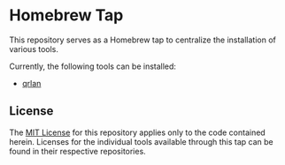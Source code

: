 # Homebrew Tap

This repository serves as a Homebrew tap to centralize the installation of various tools.

Currently, the following tools can be installed:

* [qrlan](https://github.com/Julian-Bruyers/qrlan-cli)

## License

The [MIT License](./LICENSE) for this repository applies only to the code contained herein. Licenses for the individual tools available through this tap can be found in their respective repositories.
